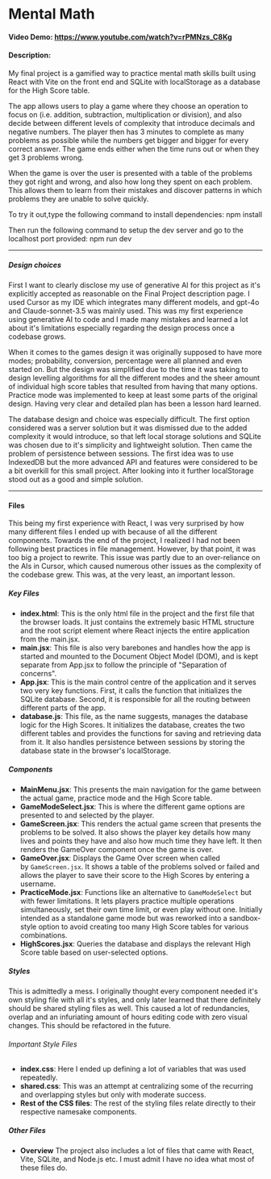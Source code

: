 # Mental Math

#### Video Demo: https://www.youtube.com/watch?v=rPMNzs_C8Kg

#### Description:

My final project is a gamified way to practice mental math skills built using React with Vite on the front end and SQLite with localStorage as a database for the High Score table.

The app allows users to play a game where they choose an operation to focus on (i.e. addition, subtraction, multiplication or division), and also decide between different levels of complexity that introduce decimals and negative numbers. The player then has 3 minutes to complete as many problems as possible while the numbers get bigger and bigger for every correct answer. The game ends either when the time runs out or when they get 3 problems wrong.

When the game is over the user is presented with a table of the problems they got right and wrong, and also how long they spent on each problem. This allows them to learn from their mistakes and discover patterns in which problems they are unable to solve quickly.

To try it out,type the following command to install dependencies:
npm install

Then run the following command to setup the dev server and go to the localhost port provided:
npm run dev

---

##### Design choices

First I want to clearly disclose my use of generative AI for this project as it's explicitly accepted as reasonable on the Final Project description page. I used Cursor as my IDE which integrates many different models, and gpt-4o and Claude-sonnet-3.5 was mainly used. This was my first experience using generative AI to code and I made many mistakes and learned a lot about it's limitations especially regarding the design process once a codebase grows.

When it comes to the games design it was originally supposed to have more modes; probability, conversion, percentage were all planned and even started on. But the design was simplified due to the time it was taking to design levelling algorithms for all the different modes and the sheer amount of individual high score tables that resulted from having that many options. Practice mode was implemented to keep at least some parts of the original design. Having very clear and detailed plan has been a lesson hard learned.

The database design and choice was especially difficult. The first option considered was a server solution but it was dismissed due to the added complexity it would introduce, so that left local storage solutions and SQLite was chosen due to it's simplicity and lightweight solution. Then came the problem of persistence between sessions. The first idea was to use IndexedDB but the more advanced API and features were considered to be a bit overkill for this small project. After looking into it further localStorage stood out as a good and simple solution.

---

#### Files

This being my first experience with React, I was very surprised by how many different files I ended up with because of all the different components. Towards the end of the project, I realized I had not been following best practices in file management. However, by that point, it was too big a project to rewrite. This issue was partly due to an over-reliance on the AIs in Cursor, which caused numerous other issues as the complexity of the codebase grew. This was, at the very least, an important lesson.

##### Key Files

- **index.html**:
   This is the only html file in the project and the first file that the browser loads. It just contains the extremely basic HTML structure and the root script element where React injects the entire application from the main.jsx.
- **main.jsx**:
   This file is also very barebones and handles how the app is started and mounted to the Document Object Model (DOM), and is kept separate from App.jsx to follow the principle of "Separation of concerns".
- **App.jsx**:
  This is the main control centre of the application and it serves two very key functions. First, it calls the function that initializes the SQLite database. Second, it is responsible for all the routing between different parts of the app.
- **database.js**:
   This file, as the name suggests, manages the database logic for the High Scores. It initializes the database, creates the two different tables and provides the functions for saving and retrieving data from it. It also handles persistence between sessions by storing the database state in the browser's localStorage.

##### Components

- **MainMenu.jsx**:
   This presents the main navigation for the game between the actual game, practice mode and the High Score table.
- **GameModeSelect.jsx**:
   This is where the different game options are presented to and selected by the player.
- **GameScreen.jsx**:
   This renders the actual game screen that presents the problems to be solved. It also shows the player key details how many lives and points they have and also how much time they have left. It then renders the GameOver component once the game is over.
- **GameOver.jsx**:
   Displays the Game Over screen when called by `GameScreen.jsx`. It shows a table of the problems solved or failed and allows the player to save their score to the High Scores by entering a username.
- **PracticeMode.jsx**:
   Functions like an alternative to `GameModeSelect` but with fewer limitations. It lets players practice multiple operations simultaneously, set their own time limit, or even play without one. Initially intended as a standalone game mode but was reworked into a sandbox-style option to avoid creating too many High Score tables for various combinations.
- **HighScores.jsx**:
   Queries the database and displays the relevant High Score table based on user-selected options.


##### Styles

This is admittedly a mess. I originally thought every component needed it's own styling file with all it's styles, and only later learned that there definitely should be shared styling files as well. This caused a lot of redundancies, overlap and an infuriating amount of hours editing code with zero visual changes. This should be refactored in the future.

###### Important Style Files

- **index.css**:
   Here I ended up defining a lot of variables that was used repeatedly.
- **shared.css**:
   This was an attempt at centralizing some of the recurring and overlapping styles but only with moderate success.
- **Rest of the CSS files**:
   The rest of the styling files relate directly to their respective namesake components.


##### Other Files

- **Overview**
   The project also includes a lot of files that came with React, Vite, SQLite, and Node.js etc. I must admit I have no idea what most of these files do.

